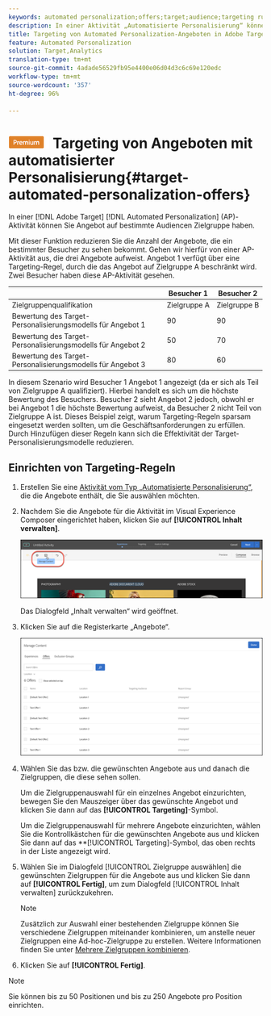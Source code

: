 ```yaml
---
keywords: automated personalization;offers;target;audience;targeting rules;targeting
description: In einer Aktivität „Automatisierte Personalisierung“ können Sie Angebote auf spezielle Zielgruppen ausrichten.
title: Targeting von Automated Personalization-Angeboten in Adobe Target
feature: Automated Personalization
solution: Target,Analytics
translation-type: tm+mt
source-git-commit: 4adade56529fb95e4400e06d04d3c6c69e120edc
workflow-type: tm+mt
source-wordcount: '357'
ht-degree: 96%

---
```



# ![PREMIUM](/help/assets/premium.png) Targeting von Angeboten mit automatisierter Personalisierung{#target-automated-personalization-offers}

In einer [!DNL Adobe Target] [!DNL Automated Personalization] (AP)-Aktivität können Sie Angebot auf bestimmte Audiencen Zielgruppe haben.

Mit dieser Funktion reduzieren Sie die Anzahl der Angebote, die ein bestimmter Besucher zu sehen bekommt. Gehen wir hierfür von einer AP-Aktivität aus, die drei Angebote aufweist. Angebot 1 verfügt über eine Targeting-Regel, durch die das Angebot auf Zielgruppe A beschränkt wird. Zwei Besucher haben diese AP-Aktivität gesehen.

|  | Besucher 1 | Besucher 2 |
|--- |--- |--- |
| Zielgruppenqualifikation | Zielgruppe A | Zielgruppe B |
| Bewertung des Target-Personalisierungsmodells für Angebot 1 | 90 | 90 |
| Bewertung des Target-Personalisierungsmodells für Angebot 2 | 50 | 70 |
| Bewertung des Target-Personalisierungsmodells für Angebot 3 | 80 | 60 |

In diesem Szenario wird Besucher 1 Angebot 1 angezeigt (da er sich als Teil von Zielgruppe A qualifiziert). Hierbei handelt es sich um die höchste Bewertung des Besuchers. Besucher 2 sieht Angebot 2 jedoch, obwohl er bei Angebot 1 die höchste Bewertung aufweist, da Besucher 2 nicht Teil von Zielgruppe A ist. Dieses Beispiel zeigt, warum Targeting-Regeln sparsam eingesetzt werden sollten, um die Geschäftsanforderungen zu erfüllen. Durch Hinzufügen dieser Regeln kann sich die Effektivität der Target-Personalisierungsmodelle reduzieren.

## Einrichten von Targeting-Regeln

1. Erstellen Sie eine [Aktivität vom Typ „Automatisierte Personalisierung“](/help/c-activities/t-automated-personalization/create-ap-activity.md), die die Angebote enthält, die Sie auswählen möchten.
1. Nachdem Sie die Angebote für die Aktivität im Visual Experience Composer eingerichtet haben, klicken Sie auf **[!UICONTROL Inhalt verwalten]**.

   ![Verwalten von Inhalt](/help/c-activities/t-automated-personalization/assets/manage-content.png)

   Das Dialogfeld „Inhalt verwalten“ wird geöffnet.

1. Klicken Sie auf die Registerkarte „Angebote“.

   ![Angebotsseite](/help/c-activities/t-automated-personalization/assets/manage-content-offers.png)

1. Wählen Sie das bzw. die gewünschten Angebote aus und danach die Zielgruppen, die diese sehen sollen.

   Um die Zielgruppenauswahl für ein einzelnes Angebot einzurichten, bewegen Sie den Mauszeiger über das gewünschte Angebot und klicken Sie dann auf das **[!UICONTROL Targeting]**-Symbol.

   Um die Zielgruppenauswahl für mehrere Angebote einzurichten, wählen Sie die Kontrollkästchen für die gewünschten Angebote aus und klicken Sie dann auf das **[!UICONTROL Targeting]-Symbol, das oben rechts in der Liste angezeigt wird.

1. Wählen Sie im Dialogfeld [!UICONTROL Zielgruppe auswählen] die gewünschten Zielgruppen für die Angebote aus und klicken Sie dann auf **[!UICONTROL Fertig]**, um zum Dialogfeld [!UICONTROL Inhalt verwalten] zurückzukehren.

   >[!NOTE]
   >
   >Zusätzlich zur Auswahl einer bestehenden Zielgruppe können Sie verschiedene Zielgruppen miteinander kombinieren, um anstelle neuer Zielgruppen eine Ad-hoc-Zielgruppe zu erstellen. Weitere Informationen finden Sie unter [Mehrere Zielgruppen kombinieren](/help/c-target/combining-multiple-audiences.md#concept_A7386F1EA4394BD2AB72399C225981E5).

1. Klicken Sie auf **[!UICONTROL Fertig]**.

>[!NOTE]
>
>Sie können bis zu 50 Positionen und bis zu 250 Angebote pro Position einrichten.

